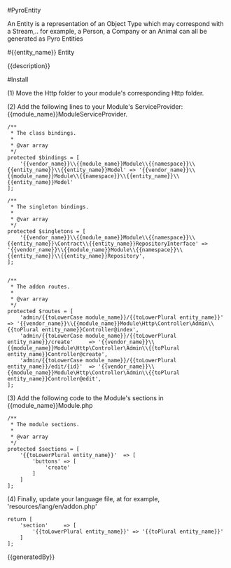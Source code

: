 #PyroEntity

An Entity is a representation of an Object Type which may correspond with a Stream,.. for example, a Person, a Company or an Animal can all be generated as Pyro Entities

#{{entity_name}} Entity

{{description}}

#Install

(1) Move the Http folder to your module's corresponding Http folder.

(2) Add the following lines to your Module's ServiceProvider: {{module_name}}ModuleServiceProvider.


    /**
     * The class bindings.
     *
     * @var array
     */
    protected $bindings = [
        '{{vendor_name}}\\{{module_name}}Module\\{{namespace}}\\{{entity_name}}\\{{entity_name}}Model' => '{{vendor_name}}\\{{module_name}}Module\\{{namespace}}\\{{entity_name}}\\{{entity_name}}Model'
    ];

    /**
     * The singleton bindings.
     *
     * @var array
     */
    protected $singletons = [
        '{{vendor_name}}\\{{module_name}}Module\\{{namespace}}\\{{entity_name}}\Contract\\{{entity_name}}RepositoryInterface' => '{{vendor_name}}\\{{module_name}}Module\\{{namespace}}\\{{entity_name}}\\{{entity_name}}Repository',
    ];


    /**
     * The addon routes.
     *
     * @var array
     */
    protected $routes = [
        'admin/{{toLowerCase module_name}}/{{toLowerPlural entity_name}}'            => '{{vendor_name}}\\{{module_name}}Module\Http\Controller\Admin\\{{toPlural entity_name}}Controller@index',
        'admin/{{toLowerCase module_name}}/{{toLowerPlural entity_name}}/create'     => '{{vendor_name}}\\{{module_name}}Module\Http\Controller\Admin\\{{toPlural entity_name}}Controller@create',
        'admin/{{toLowerCase module_name}}/{{toLowerPlural entity_name}}/edit/{id}'  => '{{vendor_name}}\\{{module_name}}Module\Http\Controller\Admin\\{{toPlural entity_name}}Controller@edit',
    ];

(3) Add the following code to the Module's sections in {{module_name}}Module.php

    /**
     * The module sections.
     *
     * @var array
     */
    protected $sections = [
        '{{toLowerPlural entity_name}}'  => [
            'buttons' => [
                'create'
            ]
        ]
    ];
(4) Finally, update your language file, at for example, 'resources/lang/en/addon.php'

    return [
        'section'     => [
            '{{toLowerPlural entity_name}}' => '{{toPlural entity_name}}'
        ]
    ];

{{generatedBy}}